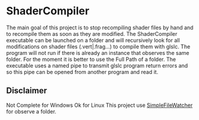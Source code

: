 # ShaderCompiler

The main goal of this project is to stop recompiling shader files by hand and to recompile them as soon as they are modified.
The ShaderCompiler executable can be launched on a folder and will recursively look for all modifications on shader files (.vert|.frag...) to compile them with glslc.
The program will not run if there is already an instance that observes the same folder. For the moment it is better to use the Full Path of a folder.
The executable uses a named pipe to transmit glslc program return errors and so this pipe can be opened from another program and read it.

## Disclaimer
Not Complete for Windows
Ok for Linux
This project use [SimpleFileWatcher](https://github.com/apetrone/simplefilewatcher) for observe a folder.